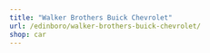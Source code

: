```yaml
---
title: "Walker Brothers Buick Chevrolet"
url: /edinboro/walker-brothers-buick-chevrolet/
shop: car
---
```

